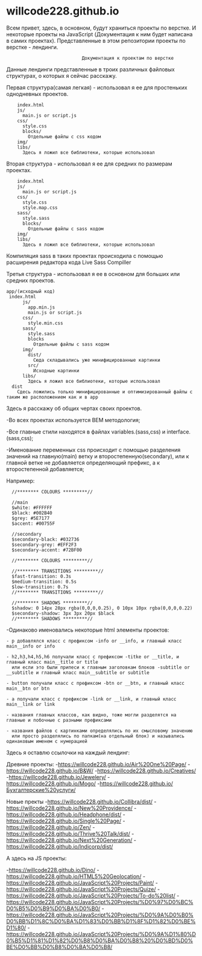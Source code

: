 # willcode228.github.io
Всем привет, здесь, в основном, будут храниться проекты по верстке. 
И некоторые проекты на JavaScript (Документация к ним будет написана в самих проектах).
Представленные в этом репозитории проекты по верстке - лендинги.


                                Документация к проектам по верстке
                                
Данные лендинги представленные в троих различных файловых структурах, о которых я сейчас расскажу.

Первая структура(самая легкая) - использовал я ее для простеньких однодневных проектов.

        index.html
        js/
          main.js or script.js
        css/
          style.css
          blocks/
            Отдельные файлы с css кодом
        img/
        libs/
          Здесь я ложил все библиотеки, которые использовал
  
  
  
Вторая структура - использовал я ее для средних по размерам проектах.

        index.html
        js/
          main.js or script.js
        css/
          style.css
          style.map.css
        sass/
          style.sass
          blocks/
            Отдельные файлы с sass кодом
        img/
        libs/
          Здесь я ложил все библиотеки, которые использовал
          
Компиляция sass в таких проектах происходила с помощью расширения редактора кода Live Sass Compiller


Третья структура - использовал я ее в основном для больших или средних проектов.

    app/(исходный код)
     index.html
          js/
            app.min.js
            main.js or script.js
          css/
            style.min.css
          sass/
            style.sass
            blocks
              Отдельные файлы с sass кодом
          img/
            dist/
              Сюда складывались уже минифицированные картинки
            src/
              Исходные картинки
          libs/
            Здесь я ложил все библиотеки, которые использовал
      dist
        Сдесь ложились только минифицированные и оптимизированный файлы с таким же расположением как и в app
        
        
        
Здесь я расскажу об общих чертах своих проектов.


  -Во всех проектах используется BEM методология;
  

  -Все главные стили находятся в файлах variables.(sass,css) и interface.(sass,css);
  

  -Именование переменных css происходит с помощью разделения значений на главную(main) ветку и второстепенную(secondary),
  или к главной ветке не добавляется определяющий префикс, а к второстепенной добавляется;
  
  Например:
  
      //******** COLOURS *********//

      //main
      $white: #FFFFFF
      $black: #002B40
      $grey: #5E7177
      $accent: #00755F

      //secondary
      $secondary-black: #032736
      $secondary-grey: #EFF2F3
      $secondary-accent: #72BF00

      //******** COLOURS *********//

      //******** TRANSITIONS *********//
      $fast-transition: 0.3s
      $medium-transition: 0.5s
      $low-transition: 0.7s
      //******** TRANSITIONS *********//

      //******** SHADOWS *********//
      $shadow: 0 14px 28px rgba(0,0,0,0.25), 0 10px 10px rgba(0,0,0,0.22)
      $secondary-shadow: 3px 3px 20px $black
      //******** SHADOWS *********//

  -Одинаково именовались некоторые html элементы проектов:
  
    - p добавлялся класс с префиксом -info or __info, и главный класс main__info or info
    
    - h2,h3,h4,h5,h6 получали класс с префиксом -titke or __title, и главный класс main__title or title
      или если это были припеси к главным заголовкам блоков -subtitle or __subtitle и главный класс main__subtitle or subtitle
    
    - button получали класс с префиксом -btn or __btn, и главный класс main__btn or btn
    
    - a получали класс с префиксом -link or __link, и главный класс main__link or link
    
    - названия главных классов, как видно, тоже могли разделятся на главные и побочные с разными префиксами
    
    - названия файлов с картинками определялись по их смысловому значению 
      или просто разделялись по папкам(на отдельный блок) и назывались одинаковым именем с нумерацией

 

Здесь я оставлю ссылочки на каждый лендинг:

  Древние проекты:
  -https://willcode228.github.io/Air%20One%20Page/
  -https://willcode228.github.io/B&W/
  -https://willcode228.github.io/Creatives/
  -https://willcode228.github.io/Jewelery/
  -https://willcode228.github.io/Mogo/
  -https://willcode228.github.io/Бухгалтерские%20услуги/

  Новые пректы
  -https://willcode228.github.io/Collibra/dist/
  -https://willcode228.github.io/New%20Providence/
  -https://willcode228.github.io/Headphone/dist/
  -https://willcode228.github.io/Single%20Page/
  -https://willcode228.github.io/Zen/
  -https://willcode228.github.io/Thrive%20Talk/dist/
  -https://willcode228.github.io/Next%20Generation/
  -https://willcode228.github.io/Indicorp/dist/
        
 А здесь на JS проекты:
 
  -https://willcode228.github.io/Dino/
  -https://willcode228.github.io/HTML5%20Geolocation/
  -https://willcode228.github.io/JavaScript%20Projects/Paint/
  -https://willcode228.github.io/JavaScript%20Projects/Quize/
  -https://willcode228.github.io/JavaScript%20Projects/To-do%20list/
  -https://willcode228.github.io/JavaScript%20Projects/%D0%97%D0%BC%D0%B5%D0%B9%D0%BA%D0%B0/
  -https://willcode228.github.io/JavaScript%20Projects/%D0%9A%D0%B0%D0%BB%D1%8C%D0%BA%D1%83%D0%BB%D1%8F%D1%82%D0%BE%D1%80/
  -https://willcode228.github.io/JavaScript%20Projects/%D0%9A%D1%80%D0%B5%D1%81%D1%82%D0%B8%D0%BA%D0%B8%20%D0%BD%D0%BE%D0%BB%D0%B8%D0%BA%D0%B8/

